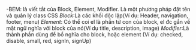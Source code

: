 -BEM: là viết tắt của Block, Element, Modifier.
Là một phương pháp đặt tên và quản lý class CSS
_Block_:Là các khối độc lập(Ví dụ: Header, navigation, footer, menu)
_Element_: Có thể coi el là phần tử con của block, el đc gắn về mặt ngữ nghĩa với block của nó(Ví dụ title, description, image)
_Modifier_:Là thành phần dùng để bổ nghĩa cho block, hoặc element
(Ví dụ: checked, disable, small, red, signIn, signUp)
